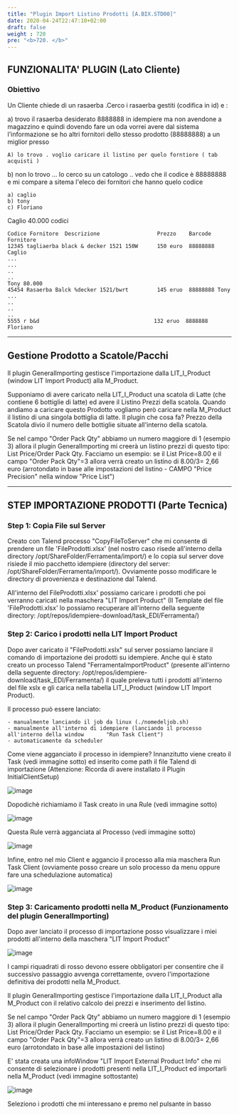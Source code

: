 ```yaml
---
title: "Plugin Import Listino Prodotti [A.BIX.STD00]"
date: 2020-04-24T22:47:10+02:00
draft: false
weight : 720
pre: "<b>720. </b>"
---
```



## FUNZIONALITA' PLUGIN (Lato Cliente)

### Obiettivo

Un Cliente chiede di un rasaerba .Cerco i rasaerba gestiti (codifica in id) e :

a) trovo il rasaerba desiderato  8888888 in idempiere ma non avendone a magazzino e quindi dovendo fare un oda vorrei avere dal sistema l'informazione 
se ho altri fornitori dello stesso prodotto (88888888) a un miglior presso 

```
A) lo trovo . voglio caricare il listino per quelo forntiore ( tab acquisti )
```

b) non lo trovo ... lo cerco su un catologo .. vedo che il codice è 88888888 e mi compare a sitema l'eleco dei fornitori che hanno quelo codice

```
a) caglio
b) tony 
c) Floriano
```


Caglio 40.000 codici

```
Codice Fornitore  Descrizione                  Prezzo    Barcode   Fornitore 
12345 tagliaerba black & decker 1521 150W      150 euro  88888888  Caglio
...
...
..
..
Tony 80.000 
45454 Rasaerba Balck %decker 1521/bwrt         145 eruo  88888888 Tony 
...
..
..
.. 
5555 r b&d                                    132 eruo  8888888 Floriano
```

---

## Gestione Prodotto a Scatole/Pacchi

Il plugin GeneralImporting gestisce l'importazione dalla LIT_I_Product (window LIT Import Product) alla M_Product.

Supponiamo di avere caricato nella LIT_I_Product una scatola di Latte (che contiene 6 bottiglie di latte) ed avere il Listino Prezzi della scatola. Quando andiamo a caricare questo Prodotto vogliamo però caricare nella M_Product il listino di una singola bottiglia di latte. Il plugin che cosa fa? Prezzo della Scatola divio il numero delle bottiglie situate all'interno della scatola.

Se nel campo "Order Pack Qty" abbiamo un numero maggiore di 1 (esempio 3) allora il plugin GeneralImporting mi creerà un listino prezzi di questo tipo: List Price/Order Pack Qty. Facciamo un esempio: se il List Price=8.00 e il campo "Order Pack Qty"=3 allora verrà creato un listino di 8.00/3= 2,66 euro (arrotondato in base alle impostazioni del listino - CAMPO "Price Precision" nella window "Price List")

---

## STEP IMPORTAZIONE PRODOTTI (Parte Tecnica)

### Step 1: Copia File sul Server

Creato con Talend processo "CopyFileToServer" che mi consente di prendere un file 'FileProdotti.xlsx' (nel nostro caso risede all'interno della directory /opt/ShareFolder/Ferramenta/import/) e lo copia sul server dove risiede il mio pacchetto idempiere (directory del server: /opt/ShareFolder/Ferramenta/import/). Ovviamente posso modificare le directory di provenienza e destinazione dal Talend.

All'interno del FileProdotti.xlsx' possiamo caricare i prodotti che poi verranno caricati nella maschera "LIT Import Product" (Il Template del file 'FileProdotti.xlsx' lo possiamo recuperare all'interno della seguente directory: /opt/repos/idempiere-download/task_EDI/Ferramenta/)

### Step 2: Carico i prodotti nella LIT Import Product

Dopo aver caricato il "FileProdotti.xslx" sul server possiamo lanciare il comando di importazione dei prodotti su idempiere. Anche qui è stato creato un processo Talend "FerramentaImportProduct" (presente all'interno della seguente directory: /opt/repos/idempiere-download/task_EDI/Ferramenta/) il quale preleva tutti i prodotti all'interno del file xslx e gli carica nella tabella LIT_I_Product (window LIT Import Product).

Il processo può essere lanciato:

```
- manualmente lanciando il job da linux (./nomedeljob.sh)
- manualmente all'interno di idempiere (lanciando il processo all'interno della window       "Run Task Client")
- automaticamente da scheduler
```

Come viene agganciato il processo in idempiere?
Innanzitutto viene creato il Task (vedi immagine sotto) ed inserito come path il file Talend di importazione (Attenzione: Ricorda di avere installato il Plugin InitialClientSetup)

![image](/image/ImportListinoProdotti-Task.png)


Dopodichè richiamiamo il Task creato in una Rule (vedi immagine sotto)

![image](/image/ImportListinoProdotti-Rule.png)

Questa Rule verrà agganciata al Processo (vedi immagine sotto)

![image](900px-Rule1.png)

Infine, entro nel mio Client e aggancio il processo alla mia maschera Run Task Client (ovviamente posso creare un solo processo da menu oppure fare una schedulazione automatica)

![image](/image/ImportListinoProdotti-Rule2.png)

### Step 3: Caricamento prodotti nella M_Product (Funzionamento del plugin GeneralImporting)

Dopo aver lanciato il processo di importazione posso visualizzare i miei prodotti all'interno della maschera "LIT Import Product"

![image](/image/ImportListinoProdotti.jpg)

I campi riquadrati di rosso devono essere obbligatori per consentire che il successivo passaggio avvenga correttamente, ovvero l'importazione definitiva dei prodotti nella M_Product.

Il plugin GeneralImporting gestisce l'importazione dalla LIT_I_Product alla M_Product con il relativo calcolo dei prezzi e inserimento del listino. 

Se nel campo "Order Pack Qty" abbiamo un numero maggiore di 1 (esempio 3) allora il plugin GeneralImporting mi creerà un listino prezzi di questo tipo: List Price/Order Pack Qty. Facciamo un esempio: se il List Price=8.00 e il campo "Order Pack Qty"=3 allora verrà creato un listino di 8.00/3= 2,66 euro (arrotondato in base alle impostazioni del listino)

E' stata creata una infoWindow "LIT Import External Product Info" che mi consente di selezionare i prodotti presenti nella LIT_I_Product ed importarli nella M_Product (vedi immagine sottostante)

![image](/image/ImportListinoProdotti-2.png)

Seleziono i prodotti che mi interessano e premo nel pulsante in basso
